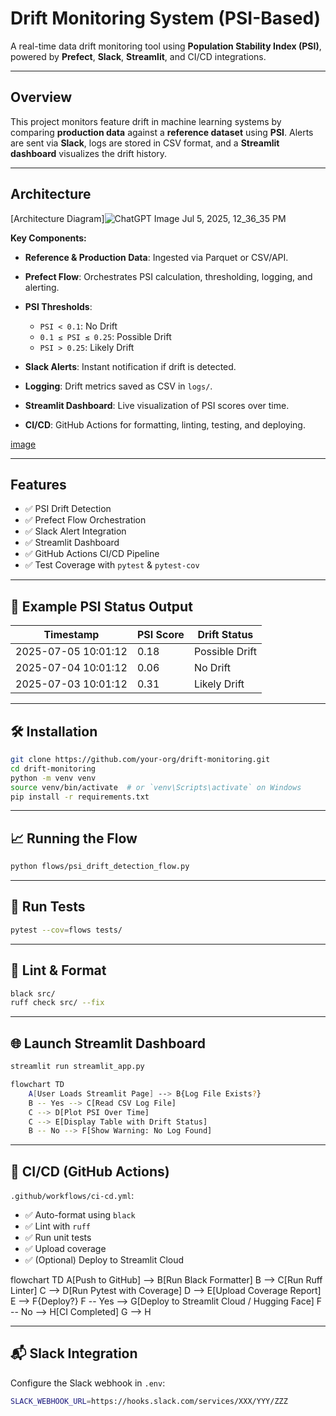 
#  Drift Monitoring System (PSI-Based)

A real-time data drift monitoring tool using **Population Stability Index (PSI)**, powered by **Prefect**, **Slack**, **Streamlit**, and CI/CD integrations.

---

##  Overview

This project monitors feature drift in machine learning systems by comparing **production data** against a **reference dataset** using **PSI**. Alerts are sent via **Slack**, logs are stored in CSV format, and a **Streamlit dashboard** visualizes the drift history.

---

##  Architecture

[Architecture Diagram]![ChatGPT Image Jul 5, 2025, 12_36_35 PM](https://github.com/user-attachments/assets/d5cac1ed-e3ca-44e9-b859-fefa11c5fdda)


**Key Components:**

* **Reference & Production Data**: Ingested via Parquet or CSV/API.
* **Prefect Flow**: Orchestrates PSI calculation, thresholding, logging, and alerting.
* **PSI Thresholds**:

  * `PSI < 0.1`: No Drift
  * `0.1 ≤ PSI ≤ 0.25`: Possible Drift
  * `PSI > 0.25`: Likely Drift
* **Slack Alerts**: Instant notification if drift is detected.
* **Logging**: Drift metrics saved as CSV in `logs/`.
* **Streamlit Dashboard**: Live visualization of PSI scores over time.
* **CI/CD**: GitHub Actions for formatting, linting, testing, and deploying.

[image](https://github.com/user-attachments/assets/f9f0d1eb-49b3-4ad0-90ac-e1af2e449e20)


---

##  Features

* ✅ PSI Drift Detection
* ✅ Prefect Flow Orchestration
* ✅ Slack Alert Integration
* ✅ Streamlit Dashboard
* ✅ GitHub Actions CI/CD Pipeline
* ✅ Test Coverage with `pytest` & `pytest-cov`

---

## 🧪 Example PSI Status Output

| Timestamp           | PSI Score | Drift Status   |
| ------------------- | --------- | -------------- |
| 2025-07-05 10:01:12 | 0.18      | Possible Drift |
| 2025-07-04 10:01:12 | 0.06      | No Drift       |
| 2025-07-03 10:01:12 | 0.31      | Likely Drift   |

---

## 🛠️ Installation

```bash
git clone https://github.com/your-org/drift-monitoring.git
cd drift-monitoring
python -m venv venv
source venv/bin/activate  # or `venv\Scripts\activate` on Windows
pip install -r requirements.txt
```

---

## 📈 Running the Flow

```bash
python flows/psi_drift_detection_flow.py
```

---

## 🧪 Run Tests

```bash
pytest --cov=flows tests/
```

---

## 🧼 Lint & Format

```bash
black src/
ruff check src/ --fix
```

---

## 🌐 Launch Streamlit Dashboard

```bash
streamlit run streamlit_app.py

flowchart TD
    A[User Loads Streamlit Page] --> B{Log File Exists?}
    B -- Yes --> C[Read CSV Log File]
    C --> D[Plot PSI Over Time]
    C --> E[Display Table with Drift Status]
    B -- No --> F[Show Warning: No Log Found]

```

---

## 🔄 CI/CD (GitHub Actions)

`.github/workflows/ci-cd.yml`:

* ✅ Auto-format using `black`
* ✅ Lint with `ruff`
* ✅ Run unit tests
* ✅ Upload coverage
* ✅ (Optional) Deploy to Streamlit Cloud

flowchart TD
    A[Push to GitHub] --> B[Run Black Formatter]
    B --> C[Run Ruff Linter]
    C --> D[Run Pytest with Coverage]
    D --> E[Upload Coverage Report]
    E --> F{Deploy?}
    F -- Yes --> G[Deploy to Streamlit Cloud / Hugging Face]
    F -- No --> H[CI Completed]
    G --> H

---

## 📬 Slack Integration

Configure the Slack webhook in `.env`:

```bash
SLACK_WEBHOOK_URL=https://hooks.slack.com/services/XXX/YYY/ZZZ
```

